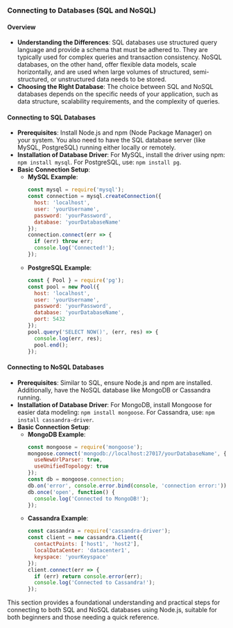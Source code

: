 ### Connecting to Databases (SQL and NoSQL)

#### Overview
- **Understanding the Differences**: SQL databases use structured query language and provide a schema that must be adhered to. They are typically used for complex queries and transaction consistency. NoSQL databases, on the other hand, offer flexible data models, scale horizontally, and are used when large volumes of structured, semi-structured, or unstructured data needs to be stored.
- **Choosing the Right Database**: The choice between SQL and NoSQL databases depends on the specific needs of your application, such as data structure, scalability requirements, and the complexity of queries.

#### Connecting to SQL Databases
- **Prerequisites**: Install Node.js and npm (Node Package Manager) on your system. You also need to have the SQL database server (like MySQL, PostgreSQL) running either locally or remotely.
- **Installation of Database Driver**: For MySQL, install the driver using npm: `npm install mysql`. For PostgreSQL, use: `npm install pg`.
- **Basic Connection Setup**:
  - **MySQL Example**:
    ```javascript
    const mysql = require('mysql');
    const connection = mysql.createConnection({
      host: 'localhost',
      user: 'yourUsername',
      password: 'yourPassword',
      database: 'yourDatabaseName'
    });
    connection.connect(err => {
      if (err) throw err;
      console.log('Connected!');
    });
    ```
  - **PostgreSQL Example**:
    ```javascript
    const { Pool } = require('pg');
    const pool = new Pool({
      host: 'localhost',
      user: 'yourUsername',
      password: 'yourPassword',
      database: 'yourDatabaseName',
      port: 5432
    });
    pool.query('SELECT NOW()', (err, res) => {
      console.log(err, res);
      pool.end();
    });
    ```

#### Connecting to NoSQL Databases
- **Prerequisites**: Similar to SQL, ensure Node.js and npm are installed. Additionally, have the NoSQL database like MongoDB or Cassandra running.
- **Installation of Database Driver**: For MongoDB, install Mongoose for easier data modeling: `npm install mongoose`. For Cassandra, use: `npm install cassandra-driver`.
- **Basic Connection Setup**:
  - **MongoDB Example**:
    ```javascript
    const mongoose = require('mongoose');
    mongoose.connect('mongodb://localhost:27017/yourDatabaseName', {
      useNewUrlParser: true,
      useUnifiedTopology: true
    });
    const db = mongoose.connection;
    db.on('error', console.error.bind(console, 'connection error:'));
    db.once('open', function() {
      console.log('Connected to MongoDB!');
    });
    ```
  - **Cassandra Example**:
    ```javascript
    const cassandra = require('cassandra-driver');
    const client = new cassandra.Client({ 
      contactPoints: ['host1', 'host2'],
      localDataCenter: 'datacenter1',
      keyspace: 'yourKeyspace'
    });
    client.connect(err => {
      if (err) return console.error(err);
      console.log('Connected to Cassandra!');
    });
    ```

This section provides a foundational understanding and practical steps for connecting to both SQL and NoSQL databases using Node.js, suitable for both beginners and those needing a quick reference.
